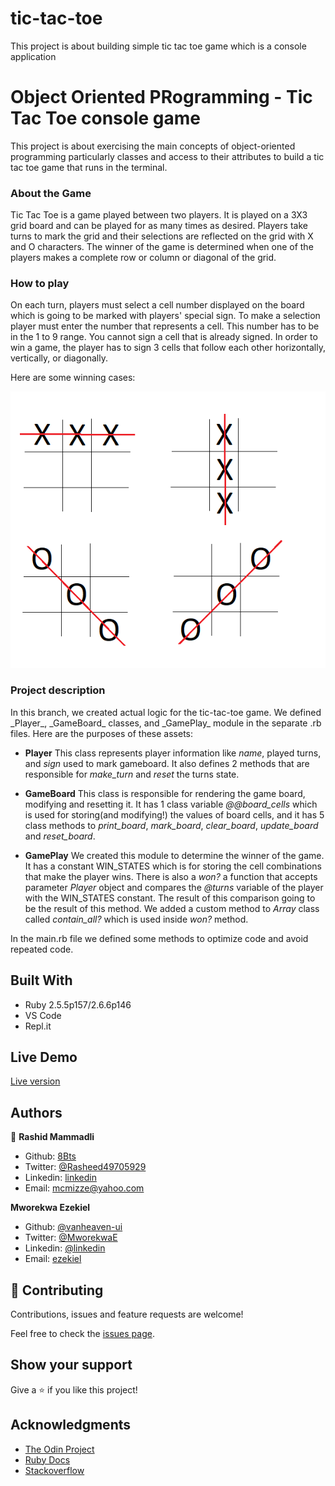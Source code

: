 # tic-tac-toe
This project is about building simple tic tac toe game which is a console application

# Object Oriented PRogramming - Tic Tac Toe console game

This project is about exercising the main concepts of object-oriented programming particularly classes and access to their attributes to build a tic tac toe game that runs in the terminal.

<h3>About the Game</h3>
<p>Tic Tac Toe is a game played between two players. It is played on a 3X3 grid board and can be played for as many times as desired. 
Players take turns to mark the grid and their selections are reflected on the grid with X and O characters. The winner of the game is determined when one of the players makes a complete row or column or diagonal of the grid. </p>

<h3>How to play</h3>
On each turn, players must select a cell number displayed on the board which is going to be marked with players' special sign. To make a selection player must enter the number that represents a cell. This number has to be in the 1 to 9 range. You cannot sign a cell that is already signed. In order to win a game, the player has to sign 3 cells that follow each other horizontally, vertically, or diagonally.

Here are some winning cases:

![screenshot](https://github.com/8Bts/tic-tac-toe/blob/readme_game_instructions/TICTACTOE.png)

<h3>Project description</h3>
In this branch, we created actual logic for the tic-tac-toe game. We defined _Player_, _GameBoard_ classes, and _GamePlay_ module in the separate .rb files. Here are the purposes of these assets:

- **Player**
 This class represents player information like _name_, played turns, and _sign_ used to mark gameboard. It also defines 2 methods that are responsible for _make_turn_ and _reset_ the turns state.

- **GameBoard**
This class is responsible for rendering the game board, modifying and resetting it. It has 1 class variable _@@board_cells_ which is used for storing(and modifying!) the values of board cells, and it has 5 class methods to _print_board_, _mark_board_, _clear_board_, _update_board_ and _reset_board_.

- **GamePlay**
We created this module to determine the winner of the game. It has a constant WIN_STATES which is for storing the cell combinations that make the player wins. There is also a _won?_ a function that accepts parameter _Player_ object and compares the _@turns_ variable of the player with the WIN_STATES constant. The result of this comparison going to be the result of this method. We added a custom method to _Array_ class called _contain_all?_ which is used inside _won?_ method.

In the main.rb file we defined some methods to optimize code and avoid repeated code.

## Built With

- Ruby 2.5.5p157/2.6.6p146
- VS Code
- Repl.it

## Live Demo

<a href="https://repl.it/@8Bts/enumerables#main.rb" target="_blank">Live version</a>

## Authors

👤 **Rashid Mammadli**

- Github: [8Bts](https://github.com/8Bts)
- Twitter: [@Rasheed49705929](https://twitter.com/Rasheed49705929)
- Linkedin: [linkedin](https://www.linkedin.com/in/mcmizze-price-238a70135/)
- Email: mcmizze@yahoo.com

**Mworekwa Ezekiel**

- Github: [@vanheaven-ui](https://github.com/vanheaven-ui)
- Twitter: [@MworekwaE](https://twitter.com/MworekwE)
- Linkedin: [@linkedin](https://www.linkedin.com/in/vanheaven/)
- Email: [ezekiel](mailto:vanheaven6@gmail.com)

## 🤝 Contributing

Contributions, issues and feature requests are welcome!

Feel free to check the <a href="https://github.com/8Bts/Enumerables/issues" target="_blank">issues page</a>.

## Show your support

Give a ⭐️ if you like this project!

## Acknowledgments
 
- <a href="https://www.theodinproject.com/" target="_blank">The Odin Project</a>
- <a href="https://ruby-doc.org/core-2.6.1/Enumerable.html#method-i-all-3F" target="_blank">Ruby Docs</a>
- <a href="https://www.stackoverflow.com/" target="_blank">Stackoverflow</a>

